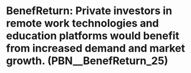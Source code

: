 # BenefReturn: __Private investors in remote work technologies and education platforms would benefit from increased demand and market growth.__ (PBN__BenefReturn_25)

